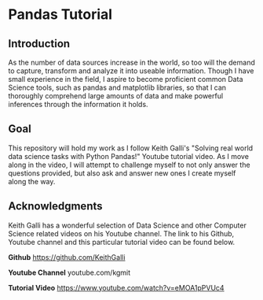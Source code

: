 # Pandas Tutorial

## Introduction
As the number of data sources increase in the world, so too will the demand to capture, transform and analyze it into useable information. Though I have small experience in the field, I aspire to become proficient common Data Science tools, such as pandas and matplotlib libraries, so that I can thoroughly comprehend large amounts of data and make powerful inferences through the information it holds.

## Goal
This repository will hold my work as I follow Keith Galli's "Solving real world data science tasks with Python Pandas!" Youtube tutorial video. As I move along in the video, I will attempt to challenge myself to not only answer the questions provided, but also ask and answer new ones I create myself along the way.

## Acknowledgments
Keith Galli has a wonderful selection of Data Science and other Computer Science related videos on his Youtube channel. The link to his Github, Youtube channel and this particular tutorial video can be found below. 

**Github**
https://github.com/KeithGalli

**Youtube Channel**
youtube.com/kgmit

**Tutorial Video**
https://www.youtube.com/watch?v=eMOA1pPVUc4
